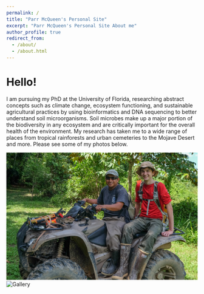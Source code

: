 ```yaml
---
permalink: /
title: "Parr McQueen's Personal Site"
excerpt: "Parr McQueen's Personal Site About me"
author_profile: true
redirect_from: 
  - /about/
  - /about.html
---
```


Hello!  
======


I am pursuing my PhD at the University of Florida, researching abstract concepts such as climate change, ecosystem functioning, and sustainable agricultural practices by using bioinformatics and DNA sequencing to better understand soil microorganisms. Soil microbes make up a major portion of the biodiversity in any ecosystem and are critically important for the overall health of the environment. My research has taken me to a wide range of places from tropical rainforests and urban cemeteries to the Mojave Desert and more. Please see some of my photos below.

![Parr McQueen](/images/ParrMcQueen.png)
![Gallery](/images/Parr_McQueen_Portfolio.png)
